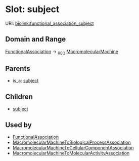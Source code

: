 # Slot: subject




URI: [biolink:functional_association_subject](https://w3id.org/biolink/vocab/functional_association_subject)
## Domain and Range

[FunctionalAssociation](FunctionalAssociation.md) ->  <sub>REQ</sub> [MacromolecularMachine](MacromolecularMachine.md)
## Parents

 *  is_a: [subject](subject.md)
## Children

 *  [subject](gene_to_go_term_association_subject.md)
## Used by

 * [FunctionalAssociation](FunctionalAssociation.md)
 * [MacromolecularMachineToBiologicalProcessAssociation](MacromolecularMachineToBiologicalProcessAssociation.md)
 * [MacromolecularMachineToCellularComponentAssociation](MacromolecularMachineToCellularComponentAssociation.md)
 * [MacromolecularMachineToMolecularActivityAssociation](MacromolecularMachineToMolecularActivityAssociation.md)
